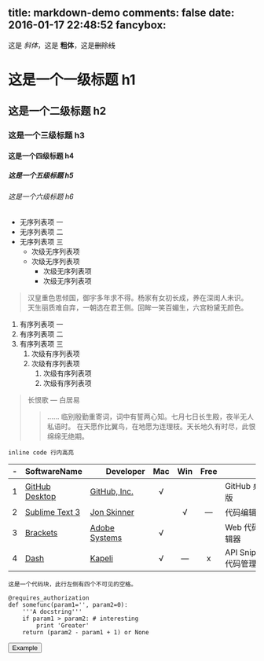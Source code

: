 title: markdown-demo
comments: false
date: 2016-01-17 22:48:52
fancybox:
---

这是 *斜体*，这是 **粗体**，这是~~删除线~~

# 这是一个一级标题 h1

## 这是一个二级标题 h2

### 这是一个三级标题 h3

#### 这是一个四级标题 h4

##### 这是一个五级标题 h5

###### 这是一个六级标题 h6

- 无序列表项 一
- 无序列表项 二
- 无序列表项 三
    - 次级无序列表项
    - 次级无序列表项
        - 次级无序列表项
        - 次级无序列表项

> 汉皇重色思倾国，御宇多年求不得。杨家有女初长成，养在深闺人未识。
天生丽质难自弃，一朝选在君王侧。回眸一笑百媚生，六宫粉黛无颜色。

1. 有序列表项 一
1. 有序列表项 二
1. 有序列表项 三
    1. 次级有序列表项
    1. 次级有序列表项
        1. 次级有序列表项
        1. 次级有序列表项

> 长恨歌 — 白居易
>> ……
临别殷勤重寄词，词中有誓两心知。七月七日长生殿，夜半无人私语时。
在天愿作比翼鸟，在地愿为连理枝。天长地久有时尽，此恨绵绵无绝期。


`inline code 行内高亮`

-|SoftwareName|　　Developer　　|Mac|Win|Free|　　　　Note　　　　
:-:|-|-|:-:|:-:|:-:|-
1|[GitHub Desktop](https://desktop.github.com/)|[GitHub, Inc.](https://en.wikipedia.org/wiki/GitHub)|√|||GitHub 桌面版
2|[Sublime Text 3](http://www.sublimetext.com/)|[Jon Skinner](https://en.wikipedia.org/wiki/Sublime_Text)||√|—|代码编辑器
3|[Brackets](http://brackets.io/)|[Adobe Systems](http://is.gd/q5bGeJ)|√|||Web 代码编辑器
4|[Dash](https://kapeli.com/dash)|[Kapeli](https://kapeli.com/)|√|—|x|API Snippet 代码管理

    这是一个代码块，此行左侧有四个不可见的空格。

```
@requires_authorization
def somefunc(param1='', param2=0):
    '''A docstring'''
    if param1 > param2: # interesting
        print 'Greater'
    return (param2 - param1 + 1) or None
```


<button title="这是一个代码块，此行左侧有四个不可见的空格。" class="titleModal light" data-placement="right">Example</button>